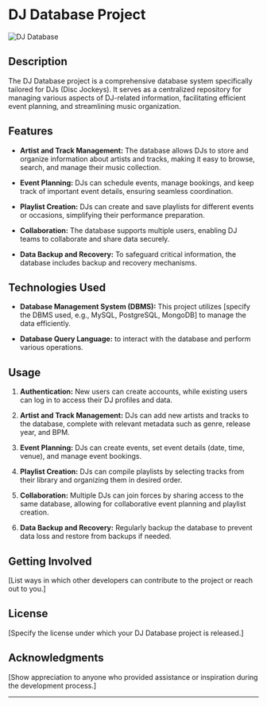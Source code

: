 # DJ Database Project

![DJ Database](link-to-image.png) 

## Description

The DJ Database project is a comprehensive database system specifically tailored for DJs (Disc Jockeys). It serves as a centralized repository for managing various aspects of DJ-related information, facilitating efficient event planning, and streamlining music organization.

## Features

- **Artist and Track Management:** The database allows DJs to store and organize information about artists and tracks, making it easy to browse, search, and manage their music collection.

- **Event Planning:** DJs can schedule events, manage bookings, and keep track of important event details, ensuring seamless coordination.

- **Playlist Creation:** DJs can create and save playlists for different events or occasions, simplifying their performance preparation.

- **Collaboration:** The database supports multiple users, enabling DJ teams to collaborate and share data securely.

- **Data Backup and Recovery:** To safeguard critical information, the database includes backup and recovery mechanisms.

## Technologies Used

- **Database Management System (DBMS):** This project utilizes [specify the DBMS used, e.g., MySQL, PostgreSQL, MongoDB] to manage the data efficiently.

- **Database Query Language:**  to interact with the database and perform various operations.


## Usage

1. **Authentication:** New users can create accounts, while existing users can log in to access their DJ profiles and data.

2. **Artist and Track Management:** DJs can add new artists and tracks to the database, complete with relevant metadata such as genre, release year, and BPM.

3. **Event Planning:** DJs can create events, set event details (date, time, venue), and manage event bookings.

4. **Playlist Creation:** DJs can compile playlists by selecting tracks from their library and organizing them in desired order.

5. **Collaboration:** Multiple DJs can join forces by sharing access to the same database, allowing for collaborative event planning and playlist creation.

6. **Data Backup and Recovery:** Regularly backup the database to prevent data loss and restore from backups if needed.


## Getting Involved

[List ways in which other developers can contribute to the project or reach out to you.]

## License

[Specify the license under which your DJ Database project is released.]

## Acknowledgments

[Show appreciation to anyone who provided assistance or inspiration during the development process.]

---

